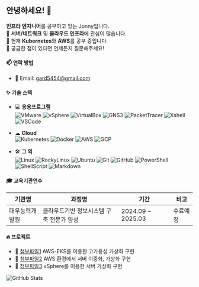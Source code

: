## 안녕하세요! 👋

**인프라 엔지니어**를 공부하고 있는 Jonny입니다.  
🚀 **서버/네트워크** 및 **클라우드 인프라**에 관심이 많습니다.  
🌱 현재 **Kubernetes**와 **AWS**를 공부 중입니다.  
💬 궁금한 점이 있다면 언제든지 질문해주세요!  

#### 📫 연락 방법  
- 📧 Email: gard5454@gmail.com

#### ✨ 기술 스택  
- 💻 **응용프로그램**  
  ![VMware](https://img.shields.io/badge/VMware-61DAFB?style=for-the-badge&logo=vmware&logoColor=white) ![vSphere](https://img.shields.io/badge/vSphere-1D3C6C?style=for-the-badge&logo=vmware&logoColor=white) ![VirtualBox](https://img.shields.io/badge/VirtualBox-6930C3?style=for-the-badge&logo=virtualbox&logoColor=white) ![GNS3](https://img.shields.io/badge/GNS3-F26522?style=for-the-badge&logo=gns3&logoColor=white) ![PacketTracer](https://img.shields.io/badge/Packet_Tracer-6E7A91?style=for-the-badge&logo=cisco&logoColor=white) ![Xshell](https://img.shields.io/badge/Xshell-232D39?style=for-the-badge&logo=xshell&logoColor=white) ![VSCode](https://img.shields.io/badge/VSCode-007ACC?style=for-the-badge&logo=visualstudiocode&logoColor=white)  
  
- ☁ **Cloud**  
   ![Kubernetes](https://img.shields.io/badge/Kubernetes-326CE5?style=for-the-badge&logo=kubernetes&logoColor=white) ![Docker](https://img.shields.io/badge/Docker-2496ED?style=for-the-badge&logo=docker&logoColor=white) ![AWS](https://img.shields.io/badge/AWS-FF9900?style=for-the-badge&logo=amazon-aws&logoColor=white) ![GCP](https://img.shields.io/badge/GCP-4285F4?style=for-the-badge&logo=googlecloud&logoColor=white)

- 🛠 **그 외**  
  ![Linux](https://img.shields.io/badge/Linux-FCC624?style=for-the-badge&logo=linux&logoColor=black) ![RockyLinux](https://img.shields.io/badge/Rocky_Linux-2D2D2D?style=for-the-badge&logo=rockylinux&logoColor=white) ![Ubuntu](https://img.shields.io/badge/Ubuntu-E95420?style=for-the-badge&logo=ubuntu&logoColor=white) ![Git](https://img.shields.io/badge/Git-F05032?style=for-the-badge&logo=git&logoColor=white) ![GitHub](https://img.shields.io/badge/GitHub-181717?style=for-the-badge&logo=github&logoColor=white) ![PowerShell](https://img.shields.io/badge/PowerShell-5391FE?style=for-the-badge&logo=powershell&logoColor=white) ![ShellScript](https://img.shields.io/badge/Shell_Script-4EAA25?style=for-the-badge&logo=gnu-bash&logoColor=white) ![Markdown](https://img.shields.io/badge/Markdown-000000?style=for-the-badge&logo=markdown&logoColor=white)

#### 🎓 교육기관연수  
| 기관명 | 과정명 | 기간 | 비고 |
|--------|------------------------------------------------|------------|---------|
| 대우능력개발원 | 클라우드기반 정보시스템 구축 전문가 양성 | 2024.09 ~ 2025.03 | 수료예정 |

#### 🔥 프로젝트  
- 📂 [첨부파일1](./eks.pdf) AWS-EKS를 이용한 고가용성 가상화 구현  
- 📂 [첨부파일2](./aws.pdf) AWS 환경에서 서버 이중화, 가상화 구현  
- 📂 [첨부파일3](./vsphere.pdf) vSphere를 이용한 서버 가상화 구현

![GitHub Stats](https://github-readme-stats.vercel.app/api?username=myusername&show_icons=true)
